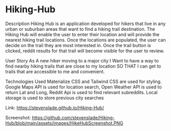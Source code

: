 # Hiking-Hub

Description
Hiking Hub is an application developed for hikers that live in any urban or suburban areas that want to find a hiking trail destination. The Hiking Hub will enable the user to enter their location and will provide the nearest hiking trail locations. Once the locations are populated, the user can decide on the trail they are most interested in. Once the trail button is clicked, reddit results for that trail will become visible for the user to review. 

User Story
As A new hiker moving to a major city
I Want to have a way to find nearby hiking trails that are close to my location
SO THAT I can get to trails that are accessible to me and convenient. 



Technologies Used
Materialize CSS and Tailwind CSS are used for styling.
Google Maps API is used for location search, Open Weather API is used to return Lat and Long, Reddit Api is used to find relevant subreddits.
Local storage is used to store previous city searches







Link: https://stevenslade.github.io/Hiking-Hub/

Screenshot: https://github.com/stevenslade/Hiking-Hub/blob/main/assets/images/HikeHubScreenshot.PNG



